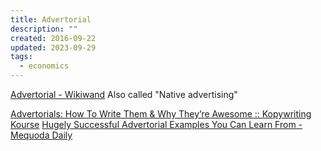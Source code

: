 ```yaml
---
title: Advertorial
description: ""
created: 2016-09-22
updated: 2023-09-29
tags:
  - economics
---
```


[Advertorial - Wikiwand](https://www.wikiwand.com/en/Advertorial)
Also called "Native advertising"

[Advertorials: How To Write Them & Why They’re Awesome :: Kopywriting Kourse](http://kopywritingkourse.com/advertorials-how-to-write-them/)
[Hugely Successful Advertorial Examples You Can Learn From - Mequoda Daily](http://www.mequoda.com/articles/multiplatform-publishing-strategy/successful-advertorial-examples/)
